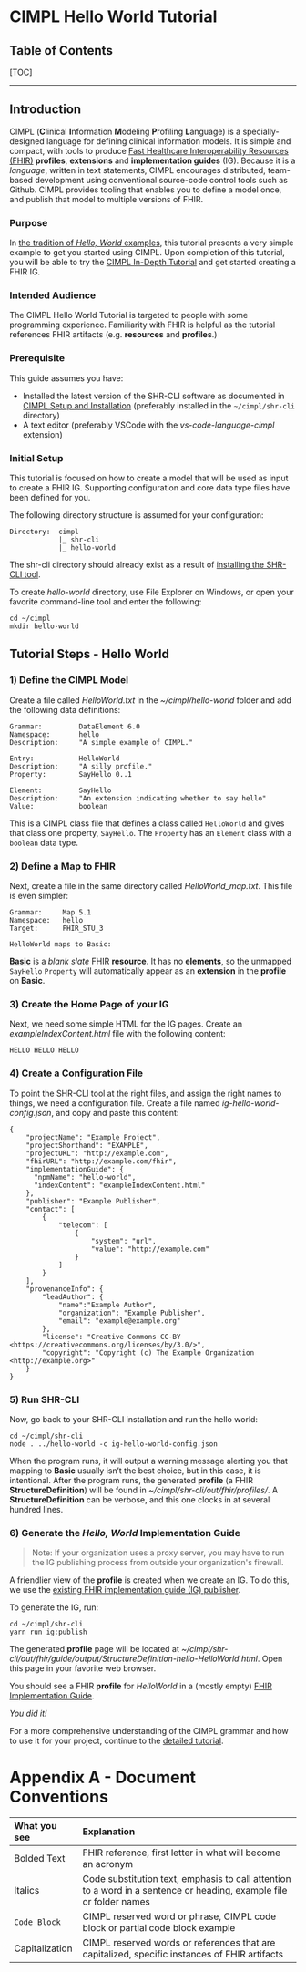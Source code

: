 # CIMPL Hello World Tutorial

## Table of Contents

[TOC]

***

## Introduction

CIMPL (**C**linical **I**nformation **M**odeling **P**rofiling **L**anguage) is a specially-designed language for defining clinical information models. It is simple and compact, with tools to produce [Fast Healthcare Interoperability Resources (FHIR)](https://www.hl7.org/fhir/overview.html) **profiles**, **extensions** and **implementation guides** (IG). Because it is a _language_, written in text statements, CIMPL encourages distributed, team-based development using conventional source-code control tools such as Github. CIMPL provides tooling that enables you to define a model once, and publish that model to multiple versions of FHIR.

### Purpose

In [the tradition of _Hello, World_ examples](https://en.wikipedia.org/wiki/"Hello,_World!"_program), this tutorial presents a very simple example to get you started using CIMPL. Upon completion of this tutorial, you will be able to try the [CIMPL In-Depth Tutorial](cimpl6Tutorial_detail.md) and get started creating a FHIR IG.

### Intended Audience

The CIMPL Hello World Tutorial is targeted to people with some programming experience. Familiarity with FHIR is helpful as the tutorial references FHIR artifacts (e.g. **resources** and **profiles**.)

### Prerequisite

This guide assumes you have:

* Installed the latest version of the SHR-CLI software as documented in [CIMPL Setup and Installation](#cimplInstall.md) (preferably installed in the `~/cimpl/shr-cli` directory)
* A text editor (preferably VSCode with the _vs-code-language-cimpl_ extension)

### Initial Setup

This tutorial is focused on how to create a model that will be used as input to create a FHIR IG. Supporting configuration and core data type files have been defined for you.

The following directory structure is assumed for your configuration:

```
Directory:  cimpl
            |_ shr-cli
            |_ hello-world
```
The shr-cli directory should already exist as a result of [installing the SHR-CLI tool](cimplInstall.md).

To create _hello-world_ directory, use File Explorer on Windows, or open your favorite command-line tool and enter the following:

```
cd ~/cimpl
mkdir hello-world
```


## Tutorial Steps - Hello World

### 1) Define the CIMPL Model

Create a file called _HelloWorld.txt_ in the _~/cimpl/hello-world_ folder and add the following data definitions:

```
Grammar:         DataElement 6.0
Namespace:       hello
Description:     "A simple example of CIMPL."

Entry:           HelloWorld
Description:     "A silly profile."
Property:        SayHello 0..1

Element:         SayHello
Description:     "An extension indicating whether to say hello"
Value:           boolean
```
This is a CIMPL class file that defines a class called `HelloWorld` and gives that class one property, `SayHello`. The `Property` has an `Element` class with a `boolean` data type.

### 2) Define a Map to FHIR

Next, create a file in the same directory called _HelloWorld_map.txt_. This file is even simpler:

```
Grammar:     Map 5.1
Namespace:   hello
Target:      FHIR_STU_3

HelloWorld maps to Basic:
```

[**Basic**](https://www.hl7.org/fhir/basic.html) is a _blank slate_ FHIR **resource**. It has no **elements**, so the unmapped `SayHello` `Property` will automatically appear as an **extension** in the **profile** on **Basic**.

### 3) Create the Home Page of your IG

Next, we need some simple HTML for the IG pages. Create an _exampleIndexContent.html_ file with the following content:
```
HELLO HELLO HELLO
```

### 4) Create a Configuration File

To point the SHR-CLI tool at the right files, and assign the right names to things, we need a configuration file. Create a file named _ig-hello-world-config.json_, and copy and paste this content:

```
{
    "projectName": "Example Project",
    "projectShorthand": "EXAMPLE",
    "projectURL": "http://example.com",
    "fhirURL": "http://example.com/fhir",
    "implementationGuide": {
      "npmName": "hello-world",
      "indexContent": "exampleIndexContent.html"
    },
    "publisher": "Example Publisher",
    "contact": [
        {
            "telecom": [
                {
                    "system": "url",
                    "value": "http://example.com"
                }
            ]
        }
    ],
    "provenanceInfo": {
        "leadAuthor": {
            "name":"Example Author",
            "organization": "Example Publisher",
            "email": "example@example.org"
        },
        "license": "Creative Commons CC-BY <https://creativecommons.org/licenses/by/3.0/>",
        "copyright": "Copyright (c) The Example Organization <http://example.org>"
    }
}
```

### 5) Run SHR-CLI

Now, go back to your SHR-CLI installation and run the hello world:

```
cd ~/cimpl/shr-cli
node . ../hello-world -c ig-hello-world-config.json
```

When the program runs, it will output a warning message alerting you that mapping to **Basic** usually isn’t the best choice, but in this case, it is intentional. After the program runs, the generated **profile** (a FHIR **StructureDefinition**) will be found in _~/cimpl/shr-cli/out/fhir/profiles/_.  A **StructureDefinition** can be verbose, and this one clocks in at several hundred lines.

### 6) Generate the _Hello, World_ Implementation Guide

>Note: If your organization uses a proxy server, you may have to run the IG publishing process from outside your organization's firewall.

A friendlier view of the **profile** is created when we create an IG. To do this, we use the [existing FHIR implementation guide (IG) publisher](http://wiki.hl7.org/index.php?title=IG_Publisher_Documentation).

To generate the IG, run:

```
cd ~/cimpl/shr-cli
yarn run ig:publish
```

The generated **profile** page will be located at _~/cimpl/shr-cli/out/fhir/guide/output/StructureDefinition-hello-HelloWorld.html_.  Open this page in your favorite web browser.

You should see a FHIR **profile** for _HelloWorld_ in a (mostly empty) [FHIR Implementation Guide](https://www.hl7.org/fhir/implementationguide.html). 

_You did it!_

For a more comprehensive understanding of the CIMPL grammar and how to use it for your project, continue to the [detailed tutorial](cimpl6Tutorial_detail.md).

# Appendix A - Document Conventions

| What you see | Explanation |
|:----------|:---------|
| Bolded Text  | FHIR reference, first letter in what will become an acronym
| Italics | Code substitution text, emphasis to call attention to a word in a sentence or heading, example file or folder names|
| `Code Block` | CIMPL reserved word or phrase, CIMPL code block or partial code block example |
|Capitalization|CIMPL reserved words or references that are capitalized, specific instances of FHIR artifacts|
